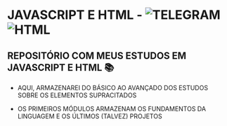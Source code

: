 # JAVASCRIPT E HTML -  ![TELEGRAM](https://img.shields.io/badge/JavaScript-323330?style=for-the-badge&logo=javascript&logoColor=F7DF1E) ![HTML](https://img.shields.io/badge/HTML5-E34F26?style=for-the-badge&logo=html5&logoColor=white) 

## REPOSITÓRIO COM MEUS ESTUDOS EM JAVASCRIPT E HTML 📚

  - AQUI, ARMAZENAREI DO BÁSICO AO AVANÇADO DOS ESTUDOS SOBRE OS ELEMENTOS SUPRACITADOS

  - OS PRIMEIROS MÓDULOS ARMAZENAM OS FUNDAMENTOS DA LINGUAGEM E OS ÚLTIMOS (TALVEZ) PROJETOS
